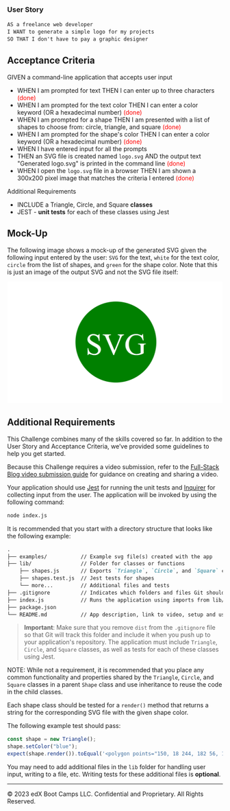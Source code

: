 ### User Story

```md
AS a freelance web developer
I WANT to generate a simple logo for my projects
SO THAT I don't have to pay a graphic designer
```

## Acceptance Criteria

GIVEN a command-line application that accepts user input

- WHEN I am prompted for text THEN I can enter up to three characters <span style="color:red;">(done)</span>
- WHEN I am prompted for the text color THEN I can enter a color keyword (OR a hexadecimal number) <span style="color:red;">(done)</span>
- WHEN I am prompted for a shape THEN I am presented with a list of shapes to choose from: circle, triangle, and square <span style="color:red;">(done)</span>
- WHEN I am prompted for the shape's color THEN I can enter a color keyword (OR a hexadecimal number) <span style="color:red;">(done)</span>
- WHEN I have entered input for all the prompts
- THEN an SVG file is created named `logo.svg` AND the output text "Generated logo.svg" is printed in the command line <span style="color:red;">(done)</span>
- WHEN I open the `logo.svg` file in a browser THEN I am shown a 300x200 pixel image that matches the criteria I entered <span style="color:red;">(done)</span>

Additional Requirements
- INCLUDE a Triangle, Circle, and Square **classes**
- JEST - **unit tests** for each of these classes using Jest

## Mock-Up

The following image shows a mock-up of the generated SVG given the following input entered by the user: `SVG` for the text, `white` for the text color, `circle` from the list of shapes, and `green` for the shape color. Note that this is just an image of the output SVG and not the SVG file itself:

![Image showing a green circle with white text that reads "SVG.".](../assets/images/10-oop-homework-demo.png)

## Additional Requirements

This Challenge combines many of the skills covered so far. In addition to the User Story and Acceptance Criteria, we’ve provided some guidelines to help you get started.

Because this Challenge requires a video submission, refer to the [Full-Stack Blog video submission guide](https://coding-boot-camp.github.io/full-stack/computer-literacy/video-submission-guide) for guidance on creating and sharing a video.

Your application should use [Jest](https://www.npmjs.com/package/jest) for running the unit tests and [Inquirer](https://www.npmjs.com/package/inquirer/v/8.2.4) for collecting input from the user. The application will be invoked by using the following command:

```bash
node index.js
```

It is recommended that you start with a directory structure that looks like the following example:

```md
.  
├── examples/           // Example svg file(s) created with the app
├── lib/                // Folder for classes or functions
    ├── shapes.js       // Exports `Triangle`, `Circle`, and `Square` classes
    ├── shapes.test.js  // Jest tests for shapes
    └── more...         // Additional files and tests
├── .gitignore          // Indicates which folders and files Git should ignore
├── index.js            // Runs the application using imports from lib/
├── package.json
└── README.md           // App description, link to video, setup and usage instructions           
```

> **Important**: Make sure that you remove `dist` from the `.gitignore` file so that Git will track this folder and include it when you push up to your application's repository.
The application must include `Triangle`, `Circle`, and `Square` classes, as well as tests for each of these classes using Jest. 

NOTE: While not a requirement, it is recommended that you place any common functionality and properties shared by the `Triangle`, `Circle`, and `Square` classes in a parent `Shape` class and use inheritance to reuse the code in the child classes.

Each shape class should be tested for a `render()` method that returns a string for the corresponding SVG file with the given shape color.

The following example test should pass:

```js
const shape = new Triangle();
shape.setColor("blue");
expect(shape.render()).toEqual('<polygon points="150, 18 244, 182 56, 182" fill="blue" />');
```

You may need to add additional files in the `lib` folder for handling user input, writing to a file, etc. Writing tests for these additional files is **optional**.

---
© 2023 edX Boot Camps LLC. Confidential and Proprietary. All Rights Reserved.
